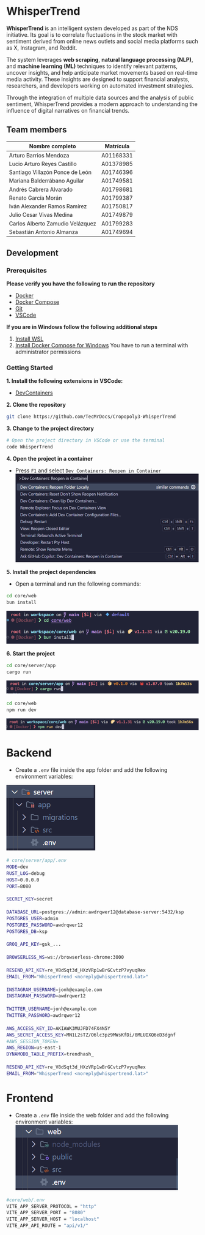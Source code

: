 # WhisperTrend
**WhisperTrend** is an intelligent system developed as part of the NDS initiative. Its goal is to correlate fluctuations in the stock market with sentiment derived from online news outlets and social media platforms such as X, Instagram, and Reddit.

The system leverages **web scraping**, **natural language processing (NLP)**, and **machine learning (ML)** techniques to identify relevant patterns, uncover insights, and help anticipate market movements based on real-time media activity. These insights are designed to support financial analysts, researchers, and developers working on automated investment strategies.

Through the integration of multiple data sources and the analysis of public sentiment, WhisperTrend provides a modern approach to understanding the influence of digital narratives on financial trends.

## Team members 

| Nombre completo                             | Matrícula     |
|--------------------------------------------|---------------|
| Arturo Barrios Mendoza                     | A01168331     |
| Lucio Arturo Reyes Castillo                | A01378985     |
| Santiago Villazón Ponce de León            | A01746396     |
| Mariana Balderrábano Aguilar               | A01749581     |
| Andrés Cabrera Alvarado                    | A01798681     |
| Renato García Morán                        | A01799387     |
| Iván Alexander Ramos Ramírez               | A01750817     |
| Julio Cesar Vivas Medina                   | A01749879     |
| Carlos Alberto Zamudio Velázquez           | A01799283     |
| Sebastián Antonio Almanza                  | A01749694     |

## Development

### Prerequisites
**Please verify you have the following to run the repository**
- [Docker](https://docs.docker.com/engine/install/)
- [Docker Compose](https://docs.docker.com/compose/install/)
- [Git](https://git-scm.com/downloads)
- [VSCode](https://code.visualstudio.com/download)

**If you are in Windows follow the following additional steps**

1. [Install WSL](https://learn.microsoft.com/es-es/windows/wsl/install/)
2. [Install Docker Compose for Windows](https://www.ionos.com/digitalguide/server/configuration/install-docker-compose-on-windows/) You have to run a terminal with administrator permissions

### Getting Started

**1. Install the following extensions in VSCode:**

- [DevContainers](https://marketplace.visualstudio.com/items?itemName=ms-vscode-remote.remote-containers)

**2. Clone the repository**

```bash
git clone https://github.com/TecMrDocs/Cropopoly3-WhisperTrend
```

**3. Change to the project directory**

```bash
# Open the project directory in VSCode or use the terminal
code WhisperTrend
```

**4. Open the project in a container**

- Press `F1` and select `Dev Containers: Reopen in Container`
![Reopen Container](readmeimg/Reopen.png)


**5. Install the project dependencies**

- Open a terminal and run the following commands:

```bash
cd core/web
bun install
```
![Bun Install](readmeimg/Buninstall.png)

**6. Start the project**

```bash
cd core/server/app
cargo run
```
![Cargo run](readmeimg/Cargorun.png)

```bash
cd core/web
npm run dev
```
![Run dev](readmeimg/Rundev.png)

# Backend

- Create a `.env` file inside the app folder and add the following environment variables:

![Run dev](readmeimg/Backenv.png)
```bash
# core/server/app/.env
MODE=dev
RUST_LOG=debug
HOST=0.0.0.0
PORT=8080

SECRET_KEY=secret

DATABASE_URL=postgres://admin:awdrqwer12@database-server:5432/ksp
POSTGRES_USER=admin
POSTGRES_PASSWORD=awdrqwer12
POSTGRES_DB=ksp

GROQ_API_KEY=gsk_...

BROWSERLESS_WS=ws://browserless-chrome:3000

RESEND_API_KEY=re_V8dSqt3d_HXzVRp1wBrGCvtzP7vyuqRex
EMAIL_FROM="WhisperTrend <noreply@whispertrend.lat>"

INSTAGRAM_USERNAME=jonh@example.com
INSTAGRAM_PASSWORD=awdrqwer12

TWITTER_USERNAME=jonh@example.com
TWITTER_PASSWORD=awdrqwer12

AWS_ACCESS_KEY_ID=AKIAWK3MUJFD74FX4N5Y
AWS_SECRET_ACCESS_KEY=MN1L2sTZ/O6lc3pz9MWsKfDi/0MLUIXQ6eD3dgnf
#AWS_SESSION_TOKEN=
AWS_REGION=us-east-1
DYNAMODB_TABLE_PREFIX=trendhash_

RESEND_API_KEY=re_V8dSqt3d_HXzVRp1wBrGCvtzP7vyuqRex
EMAIL_FROM="WhisperTrend <noreply@whispertrend.lat>"
```

# Frontend
- Create a `.env` file inside the web folder and add the following environment variables:
![env front](readmeimg/Frontenv.png)

```bash
#core/web/.env
VITE_APP_SERVER_PROTOCOL = "http"
VITE_APP_SERVER_PORT = "8080"
VITE_APP_SERVER_HOST = "localhost"
VITE_APP_API_ROUTE = "api/v1/"
```
